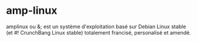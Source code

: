 amp-linux
=========

amplinux ou &amp;; est un système d'exploitation basé sur Debian Linux stable (et #! CrunchBang Linux stable) totalement francisé, personalisé et amendé.
